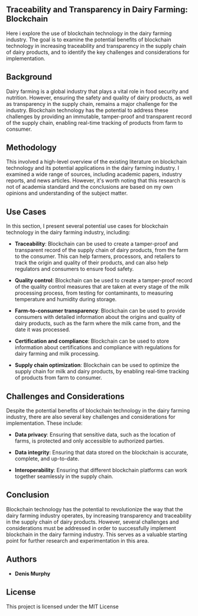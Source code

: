 
## Traceability and Transparency in Dairy Farming: Blockchain

Here i explore the use of blockchain technology in the dairy farming industry. The goal is to examine the potential benefits of blockchain technology in increasing traceability and transparency in the supply chain of dairy products, and to identify the key challenges and considerations for implementation.

## Background

Dairy farming is a global industry that plays a vital role in food security and nutrition. However, ensuring the safety and quality of dairy products, as well as transparency in the supply chain, remains a major challenge for the industry. Blockchain technology has the potential to address these challenges by providing an immutable, tamper-proof and transparent record of the supply chain, enabling real-time tracking of products from farm to consumer.

## Methodology

This involved a high-level overview of the existing literature on blockchain technology and its potential applications in the dairy farming industry. I examined a wide range of sources, including academic papers, industry reports, and news articles. However, it's worth noting that this research is not of academia standard and the conclusions are based on my own opinions and understanding of the subject matter.

## Use Cases

In this section, I present several potential use cases for blockchain technology in the dairy farming industry, including:

-   **Traceability**: Blockchain can be used to create a tamper-proof and transparent record of the supply chain of dairy products, from the farm to the consumer. This can help farmers, processors, and retailers to track the origin and quality of their products, and can also help regulators and consumers to ensure food safety.
    
-   **Quality control**: Blockchain can be used to create a tamper-proof record of the quality control measures that are taken at every stage of the milk processing process, from testing for contaminants, to measuring temperature and humidity during storage.
    
-   **Farm-to-consumer transparency**: Blockchain can be used to provide consumers with detailed information about the origins and quality of dairy products, such as the farm where the milk came from, and the date it was processed.
    
-   **Certification and compliance**: Blockchain can be used to store information about certifications and compliance with regulations for dairy farming and milk processing.
    
-   **Supply chain optimization**: Blockchain can be used to optimize the supply chain for milk and dairy products, by enabling real-time tracking of products from farm to consumer.
    

## Challenges and Considerations

Despite the potential benefits of blockchain technology in the dairy farming industry, there are also several key challenges and considerations for implementation. These include:

-   **Data privacy**: Ensuring that sensitive data, such as the location of farms, is protected and only accessible to authorized parties.
    
-   **Data integrity**: Ensuring that data stored on the blockchain is accurate, complete, and up-to-date.
    
-   **Interoperability**: Ensuring that different blockchain platforms can work together seamlessly in the supply chain.
    

## Conclusion

Blockchain technology has the potential to revolutionize the way that the dairy farming industry operates, by increasing transparency and traceability in the supply chain of dairy products. However, several challenges and considerations must be addressed in order to successfully implement blockchain in the dairy farming industry. This serves as a valuable starting point for further research and experimentation in this area.

## Authors

-   **Denis Murphy**

## License

This project is licensed under the MIT License
